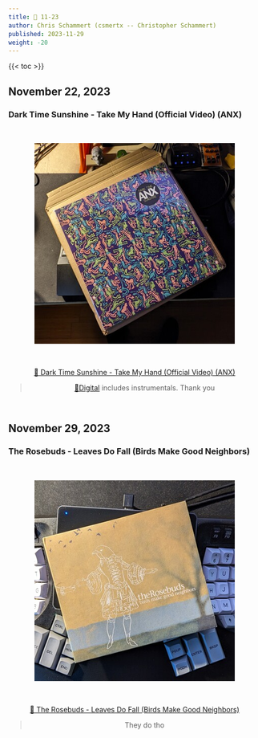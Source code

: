 ```yaml
---
title: 🎸 11-23
author: Chris Schammert (csmertx -- Christopher Schammert)
published: 2023-11-29
weight: -20
---
```


<!--more-->

{{< toc >}}

## November 22, 2023
### Dark Time Sunshine - Take My Hand (Official Video) (ANX)

<br />
<div style="text-align: center;">

![albumimg](/Blog/music/images/dark_time_sunshine_anx.jpg "Dark Time Sunshine - ANX - Vinyl album photo")

<br />

[🔗 Dark Time Sunshine - Take My Hand (Official Video) (ANX)](https://www.youtube.com/watch?v=0_rnDXq9XOU "YouTube | Dark Time Sunshine - Take My Hand (Official Video) (ANX)")
> [🔗Digital](https://fakefour.bandcamp.com/album/anx "Bandcamp | Dark Time Sunshine - ANX") includes instrumentals. Thank you

</div>
<br />

## November 29, 2023
### The Rosebuds - Leaves Do Fall (Birds Make Good Neighbors)

<br />
<div style="text-align: center;">

![albumimg](/Blog/music/images/the_rosebuds_birds_make_good_neighbors_digipak.jpg "The Rosebuds - Birds Make Good Neighbors - Digipak Photo")

<br />

[🔗 The Rosebuds - Leaves Do Fall (Birds Make Good Neighbors)](https://www.youtube.com/watch?v=tBIPasE_BvQ "YouTube | The Rosebuds - Leaves Do Fall (Birds Make Good Neighbors)")
> They do tho

</div>
<br />